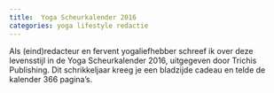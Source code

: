 ```yaml
---
title:  Yoga Scheurkalender 2016
categories: yoga lifestyle redactie
---
```


Als (eind)redacteur en fervent yogaliefhebber schreef ik over deze levensstijl in de Yoga Scheurkalender 2016, uitgegeven door Trichis Publishing.
Dit schrikkeljaar kreeg je een bladzijde cadeau en telde de kalender 366 pagina’s.
